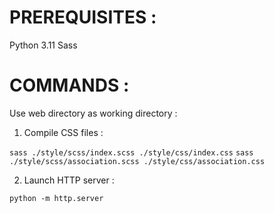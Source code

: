 # PREREQUISITES :

Python 3.11
Sass

# COMMANDS :

Use web directory as working directory :

1. Compile CSS files :

```sass ./style/scss/index.scss ./style/css/index.css```
```sass ./style/scss/association.scss ./style/css/association.css```

2. Launch HTTP server :

```python -m http.server```
